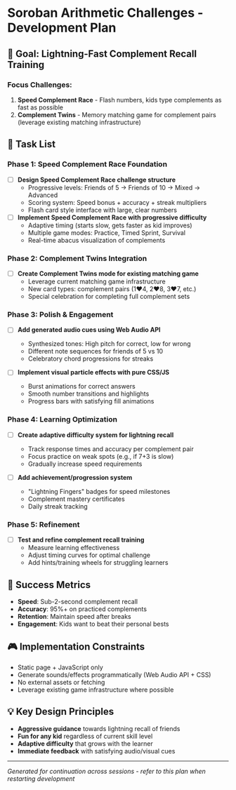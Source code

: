 # Soroban Arithmetic Challenges - Development Plan

## 🎯 Goal: Lightning-Fast Complement Recall Training

### Focus Challenges:

1. **Speed Complement Race** - Flash numbers, kids type complements as fast as possible
2. **Complement Twins** - Memory matching game for complement pairs (leverage existing matching infrastructure)

## 🏁 Task List

### Phase 1: Speed Complement Race Foundation

- [ ] **Design Speed Complement Race challenge structure**
  - Progressive levels: Friends of 5 → Friends of 10 → Mixed → Advanced
  - Scoring system: Speed bonus + accuracy + streak multipliers
  - Flash card style interface with large, clear numbers
- [ ] **Implement Speed Complement Race with progressive difficulty**
  - Adaptive timing (starts slow, gets faster as kid improves)
  - Multiple game modes: Practice, Timed Sprint, Survival
  - Real-time abacus visualization of complements

### Phase 2: Complement Twins Integration

- [ ] **Create Complement Twins mode for existing matching game**
  - Leverage current matching game infrastructure
  - New card types: complement pairs (1♥4, 2♥8, 3♥7, etc.)
  - Special celebration for completing full complement sets

### Phase 3: Polish & Engagement

- [ ] **Add generated audio cues using Web Audio API**
  - Synthesized tones: High pitch for correct, low for wrong
  - Different note sequences for friends of 5 vs 10
  - Celebratory chord progressions for streaks

- [ ] **Implement visual particle effects with pure CSS/JS**
  - Burst animations for correct answers
  - Smooth number transitions and highlights
  - Progress bars with satisfying fill animations

### Phase 4: Learning Optimization

- [ ] **Create adaptive difficulty system for lightning recall**
  - Track response times and accuracy per complement pair
  - Focus practice on weak spots (e.g., if 7+3 is slow)
  - Gradually increase speed requirements

- [ ] **Add achievement/progression system**
  - "Lightning Fingers" badges for speed milestones
  - Complement mastery certificates
  - Daily streak tracking

### Phase 5: Refinement

- [ ] **Test and refine complement recall training**
  - Measure learning effectiveness
  - Adjust timing curves for optimal challenge
  - Add hints/training wheels for struggling learners

## 🎯 Success Metrics

- **Speed**: Sub-2-second complement recall
- **Accuracy**: 95%+ on practiced complements
- **Retention**: Maintain speed after breaks
- **Engagement**: Kids want to beat their personal bests

## 🎮 Implementation Constraints

- Static page + JavaScript only
- Generate sounds/effects programmatically (Web Audio API + CSS)
- No external assets or fetching
- Leverage existing game infrastructure where possible

## 💡 Key Design Principles

- **Aggressive guidance** towards lightning recall of friends
- **Fun for any kid** regardless of current skill level
- **Adaptive difficulty** that grows with the learner
- **Immediate feedback** with satisfying audio/visual cues

---

_Generated for continuation across sessions - refer to this plan when restarting development_
